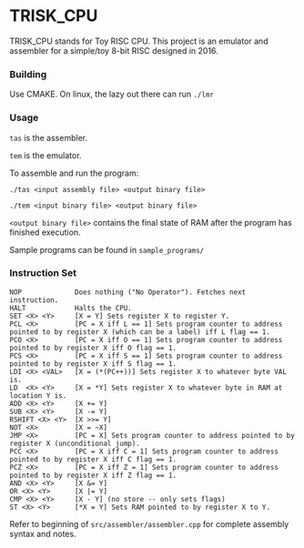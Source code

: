 # TRISK_CPU
TRISK_CPU stands for Toy RISC CPU. This project is an emulator and assembler for a simple/toy 8-bit RISC designed in 2016.

### Building

Use CMAKE. On linux, the lazy out there can run `./lmr`

### Usage

`tas` is the assembler.

`tem` is the emulator.

To assemble and run the program:

```
./tas <input assembly file> <output binary file>

./tem <input binary file> <output binary file>
```

`<output binary file>` contains the final state of RAM after the program has finished execution.



Sample programs can be found in `sample_programs/`


### Instruction Set

```
NOP				Does nothing ("No Operator"). Fetches next instruction.
HALT			Halts the CPU.
SET	<X> <Y>		[X = Y] Sets register X to register Y.
PCL	<X>			[PC = X iff L == 1] Sets program counter to address pointed to by register X (which can be a label) iff L flag == 1.
PCO <X>			[PC = X iff O == 1] Sets program counter to address pointed to by register X iff O flag == 1.
PCS <X>			[PC = X iff S == 1] Sets program counter to address pointed to by register X iff S flag == 1.
LDI <X> <VAL>	[X = (*(PC++))] Sets register X to whatever byte VAL is.
LD	<X> <Y>		[X = *Y] Sets register X to whatever byte in RAM at location Y is.
ADD <X> <Y>		[X += Y]
SUB <X> <Y>		[X -= Y]
RSHIFT <X> <Y>	[X >>= Y]
NOT <X>			[X = ~X]
JMP	<X>			[PC = X] Sets program counter to address pointed to by register X (unconditional jump).
PCC <X>			[PC = X iff C = 1] Sets program counter to address pointed to by register X iff C flag == 1.
PCZ <X>			[PC = X iff Z = 1] Sets program counter to address pointed to by register X iff Z flag == 1.
AND <X> <Y>		[X &= Y]
OR <X> <Y>		[X |= Y]
CMP <X> <Y>		[X - Y] (no store -- only sets flags)
ST <X> <Y>		[*X = Y] Sets RAM pointed to by register X to Y.
```

Refer to beginning of `src/assembler/assembler.cpp` for complete assembly syntax and notes.
